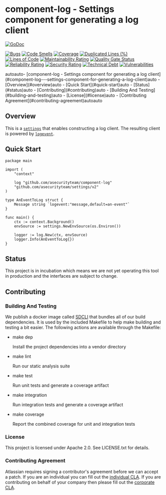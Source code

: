 # component-log - Settings component for generating a log client
[![GoDoc](https://godoc.org/github.com/asecurityteam/component-log?status.svg)](https://godoc.org/github.com/asecurityteam/component-log)

[![Bugs](https://sonarcloud.io/api/project_badges/measure?project=asecurityteam_component-log&metric=bugs)](https://sonarcloud.io/dashboard?id=asecurityteam_component-log)
[![Code Smells](https://sonarcloud.io/api/project_badges/measure?project=asecurityteam_component-log&metric=code_smells)](https://sonarcloud.io/dashboard?id=asecurityteam_component-log)
[![Coverage](https://sonarcloud.io/api/project_badges/measure?project=asecurityteam_component-log&metric=coverage)](https://sonarcloud.io/dashboard?id=asecurityteam_component-log)
[![Duplicated Lines (%)](https://sonarcloud.io/api/project_badges/measure?project=asecurityteam_component-log&metric=duplicated_lines_density)](https://sonarcloud.io/dashboard?id=asecurityteam_component-log)
[![Lines of Code](https://sonarcloud.io/api/project_badges/measure?project=asecurityteam_component-log&metric=ncloc)](https://sonarcloud.io/dashboard?id=asecurityteam_component-log)
[![Maintainability Rating](https://sonarcloud.io/api/project_badges/measure?project=asecurityteam_component-log&metric=sqale_rating)](https://sonarcloud.io/dashboard?id=asecurityteam_component-log)
[![Quality Gate Status](https://sonarcloud.io/api/project_badges/measure?project=asecurityteam_component-log&metric=alert_status)](https://sonarcloud.io/dashboard?id=asecurityteam_component-log)
[![Reliability Rating](https://sonarcloud.io/api/project_badges/measure?project=asecurityteam_component-log&metric=reliability_rating)](https://sonarcloud.io/dashboard?id=asecurityteam_component-log)
[![Security Rating](https://sonarcloud.io/api/project_badges/measure?project=asecurityteam_component-log&metric=security_rating)](https://sonarcloud.io/dashboard?id=asecurityteam_component-log)
[![Technical Debt](https://sonarcloud.io/api/project_badges/measure?project=asecurityteam_component-log&metric=sqale_index)](https://sonarcloud.io/dashboard?id=asecurityteam_component-log)
[![Vulnerabilities](https://sonarcloud.io/api/project_badges/measure?project=asecurityteam_component-log&metric=vulnerabilities)](https://sonarcloud.io/dashboard?id=asecurityteam_component-log)


<!-- TOC -->autoauto- [component-log - Settings component for generating a log client](#component-log---settings-component-for-generating-a-log-client)auto    - [Overview](#overview)auto    - [Quick Start](#quick-start)auto    - [Status](#status)auto    - [Contributing](#contributing)auto        - [Building And Testing](#building-and-testing)auto        - [License](#license)auto        - [Contributing Agreement](#contributing-agreement)autoauto<!-- /TOC -->

## Overview

This is a [`settings`](https://github.com/asecurityteam/settings) that enables
constructing a log client. The resulting client is powered by
[`logevent`](https://github.com/asecurityteam/logevent).

## Quick Start

```golang
package main

import (
    "context"

    log "github.com/asecurityteam/component-log"
    "github.com/asecurityteam/settings/v2"
)

type AnEventToLog struct {
    Message string `logevent:"message,default=an-event"`
}

func main() {
    ctx := context.Background()
    envSource := settings.NewEnvSource(os.Environ())

    logger := log.New(ctx, envSource)
    logger.Info(AnEventToLog{})
}
```

## Status

This project is in incubation which means we are not yet operating this tool in
production and the interfaces are subject to change.

## Contributing

### Building And Testing

We publish a docker image called [SDCLI](https://github.com/asecurityteam/sdcli) that
bundles all of our build dependencies. It is used by the included Makefile to help
make building and testing a bit easier. The following actions are available through
the Makefile:

-   make dep

    Install the project dependencies into a vendor directory

-   make lint

    Run our static analysis suite

-   make test

    Run unit tests and generate a coverage artifact

-   make integration

    Run integration tests and generate a coverage artifact

-   make coverage

    Report the combined coverage for unit and integration tests

### License

This project is licensed under Apache 2.0. See LICENSE.txt for details.

### Contributing Agreement

Atlassian requires signing a contributor's agreement before we can accept a patch. If
you are an individual you can fill out the [individual
CLA](https://na2.docusign.net/Member/PowerFormSigning.aspx?PowerFormId=3f94fbdc-2fbe-46ac-b14c-5d152700ae5d).
If you are contributing on behalf of your company then please fill out the [corporate
CLA](https://na2.docusign.net/Member/PowerFormSigning.aspx?PowerFormId=e1c17c66-ca4d-4aab-a953-2c231af4a20b).
